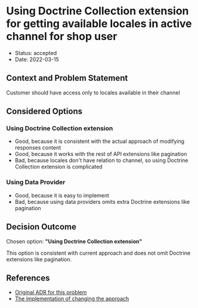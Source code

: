# Using Doctrine Collection extension for getting available locales in active channel for shop user

* Status: accepted
* Date: 2022-03-15

## Context and Problem Statement
Customer should have access only to locales available in their channel

## Considered Options

### Using Doctrine Collection extension

* Good, because it is consistent with the actual approach of modifying responses content
* Good, because it works with the rest of API extensions like pagination
* Bad, because locales don't have relation to channel, so using Doctrine Collection extension is complicated

### Using Data Provider

* Good, because it is easy to implement 
* Bad, because using data providers omits extra Doctrine extensions like pagination

## Decision Outcome

Chosen option: **"Using Doctrine Collection extension"**

This option is consistent with current approach and does not omit Doctrine extensions like pagination.

## References

* [Original ADR for this problem](2021_07_05_api_providing_locales_available_in_active_channel.md)
* [The implementation of changing the approach](https://github.com/Sylius/Sylius/pull/13333)
